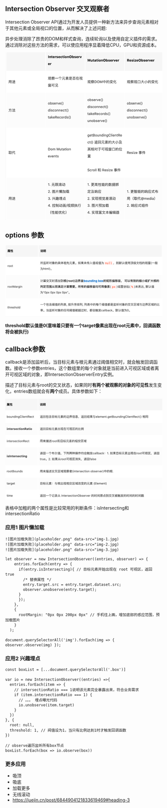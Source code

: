 ## Intersection Observer 交叉观察者


Intersection Observer API通过为开发人员提供一种新方法来异步查询元素相对于其他元素或全局视口的位置，从而解决了上述问题:

异步处理消除了昂贵的DOM和样式查询，连续轮询以及使用自定义插件的需求。
通过消除对这些方法的需求，可以使应用程序显着降低CPU，GPU和资源成本。


![](./img/浏览器观察者API.png)

## options 参数

![](./img/Intersection参数.png)

**threshold默认值是0(意味着只要有一个target像素出现在root元素中，回调函数将会被执行)**

## callback参数

callback是添加监听后，当目标元素与根元素通过阈值相交时，就会触发回调函数。接收一个参数entries，这个数组里的每个对象就是当前进入可视区域或者离开可视区域的对象，即IntersectionObserverEntry实例。

描述了目标元素与root的交叉状态，如果同时**有两个被观察的对象的可见性**发生变化，entries数组就会有**两个**成员。具体参数如下：

![](./img/Intersection回调参数.png)

表格中加粗的两个属性是比较常用的判断条件：isIntersecting和intersectionRatio


### 应用1 图片懒加载

```tsxjs
![图片加载失败](placeholder.png" data-src="img-1.jpg)
![图片加载失败](placeholder.png" data-src="img-2.jpg)
![图片加载失败](placeholder.png" data-src="img-3.jpg)
```
```tsxjs
let observer = new IntersectionObserver((entries, observer) => { 
    entries.forEach(entry => {
      if(entry.isIntersecting){ // 目标元素开始出现在 root 可视区，返回 true
        /* 替换属性 */
        entry.target.src = entry.target.dataset.src;
        observer.unobserve(entry.target);
      }
      });
    }, 
    {
      rootMargin: "0px 0px 200px 0px" // 手机往上画，增加底部的感应范围，预加载图片
    }
  );

document.querySelectorAll('img').forEach(img => { observer.observe(img) });

```

### 应用2 兴趣埋点

```tsxjs
const boxList = [...document.querySelectorAll('.box')]

var io = new IntersectionObserver((entries) =>{
  entries.forEach(item => {
    // intersectionRatio === 1说明该元素完全暴露出来，符合业务需求
    if (item.intersectionRatio === 1) {
      // 。。。 埋点曝光代码
      io.unobserve(item.target)
    }
  })
}, {
  root: null,
  threshold: 1, // 阀值设为1，当只有比例达到1时才触发回调函数
})

// observe遍历监听所有box节点
boxList.forEach(box => io.observe(box))
```

### 更多应用


- 吸顶
- 吸底
- 加载更多
- 无线滚动
- https://juejin.cn/post/6844904121833619469#heading-3
